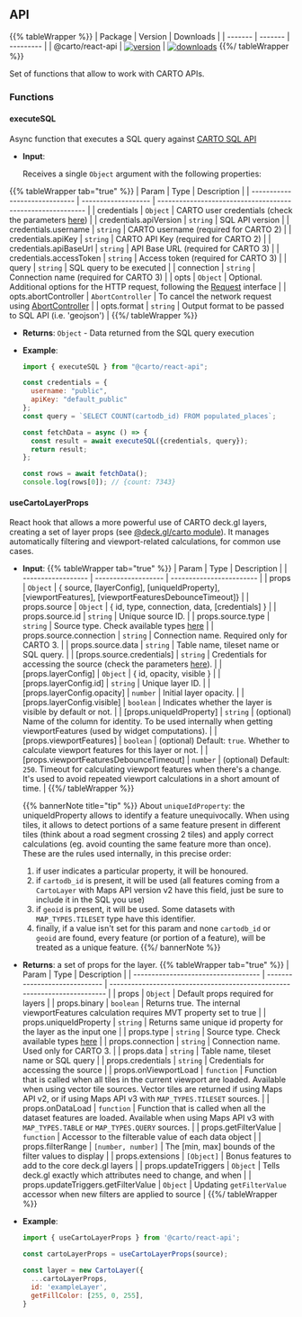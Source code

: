## API

{{% tableWrapper %}}
| Package | Version | Downloads |
| ------- | ------- | --------- |
| @carto/react-api  | <a href="https://npmjs.org/package/@carto/react-api">  <img src="https://img.shields.io/npm/v/@carto/react-api.svg?style=flat-square" alt="version" style="margin-bottom: 0px; vertical-align: middle;" /></a> | <a href="https://npmjs.org/package/@carto/react-api">  <img src="https://img.shields.io/npm/dt/@carto/react-api.svg?style=flat-square" alt="downloads" style="margin-bottom: 0px; vertical-align: middle;" /></a>
{{%/ tableWrapper %}}

Set of functions that allow to work with CARTO APIs.

### Functions

#### executeSQL

Async function that executes a SQL query against [CARTO SQL API](https://carto.com/developers/sql-api/)

- **Input**:

  Receives a single `Object` argument with the following properties:

{{% tableWrapper tab="true" %}}
| Param                         | Type                | Description                                                |
| ----------------------------- | ------------------- | ---------------------------------------------------------- |
| credentials                   | <code>Object</code> | CARTO user credentials (check the parameters [here](/deck-gl/reference#setdefaultcredentials))                                    |
| credentials.apiVersion        | <code>string</code> | SQL API version                                             |
| credentials.username          | <code>string</code> | CARTO username (required for CARTO 2)                                            |
| credentials.apiKey            | <code>string</code> | CARTO API Key (required for CARTO 2)                                             |
| credentials.apiBaseUrl        | <code>string</code> | API Base URL (required for CARTO 3)                                             |
| credentials.accessToken       | <code>string</code> | Access token (required for CARTO 3)                                             |
| query                         | <code>string</code> | SQL query to be executed                                   |
| connection                    | <code>string</code> | Connection name (required for CARTO 3)                                   |
| opts                          | <code>Object</code> | Optional. Additional options for the HTTP request, following the [Request](https://developer.mozilla.org/es/docs/Web/API/Request) interface |
| opts.abortController          | <code>AbortController</code>       | To cancel the network request using [AbortController](https://developer.mozilla.org/en-US/docs/Web/API/AbortController) |
| opts.format                   | <code>string</code> | Output format to be passed to SQL API (i.e. 'geojson')                             |
{{%/ tableWrapper %}}

- **Returns**: <code>Object</code> - Data returned from the SQL query execution

- **Example**:

  ```js
  import { executeSQL } from "@carto/react-api";

  const credentials = {
    username: "public",
    apiKey: "default_public"
  };
  const query = `SELECT COUNT(cartodb_id) FROM populated_places`;

  const fetchData = async () => {
    const result = await executeSQL({credentials, query});
    return result;
  };

  const rows = await fetchData();
  console.log(rows[0]); // {count: 7343}
  ```

#### useCartoLayerProps

React hook that allows a more powerful use of CARTO deck.gl layers, creating a set of layer props (see [@deck.gl/carto module](https://deck.gl/docs/api-reference/carto/overview)). It manages automatically filtering and viewport-related calculations, for common use cases.

- **Input**:
{{% tableWrapper tab="true" %}}
| Param              | Type                | Description              |
| ------------------ | ------------------- | ------------------------ |
| props              | <code>Object</code> | { source, [layerConfig], [uniqueIdProperty], [viewportFeatures], [viewportFeaturesDebounceTimeout]}  |
| props.source       | <code>Object</code> | { id, type, connection, data, [credentials] }              |
| props.source.id    | <code>string</code> | Unique source ID.         |
| props.source.type  | <code>string</code> | Source type. Check available types [here](/deck-gl/reference#type-string)  |
| props.source.connection  | <code>string</code> | Connection name. Required only for CARTO 3.  |
| props.source.data  | <code>string</code> |  Table name, tileset name or SQL query. |
| [props.source.credentials] | <code>string</code> |  Credentials for accessing the source (check the parameters [here](/deck-gl/reference#setdefaultcredentials)).                                           |
| [props.layerConfig]       | <code>Object</code> | { id, opacity, visible }        |
| [props.layerConfig.id]    | <code>string</code> | Unique layer ID.                |
| [props.layerConfig.opacity]  | <code>number</code> | Initial layer opacity.       |
| [props.layerConfig.visible]  | <code>boolean</code> | Indicates whether the layer is visible by default or not. |
| [props.uniqueIdProperty] | <code>string</code> | (optional) Name of the column for identity. To be used internally when getting viewportFeatures (used by widget computations). |
| [props.viewportFeatures] | <code>boolean</code> | (optional) Default: `true`. Whether to calculate viewport features for this layer or not.  |
| [props.viewportFeaturesDebounceTimeout] | <code>number</code> | (optional) Default: `250`. Timeout for calculating viewport features when there's a change. It's used to avoid repeated viewport calculations in a short amount of time.  |
{{%/ tableWrapper %}}

   {{% bannerNote title="tip" %}}
   About `uniqueIdProperty`: the uniqueIdProperty allows to identify a feature unequivocally. When using tiles, it allows to detect portions of a same feature present in different tiles (think about a road segment crossing 2 tiles) and apply correct calculations (eg. avoid counting the same feature more than once). These are the rules used internally, in this precise order:

   1. if user indicates a particular property, it will be honoured.
   2. if `cartodb_id` is present, it will be used (all features coming from a `CartoLayer` with Maps API version v2 have this field, just be sure to include it in the SQL you use)
   3. if `geoid` is present, it will be used. Some datasets with `MAP_TYPES.TILESET` type have this identifier.
   4. finally, if a value isn't set for this param and none `cartodb_id` or `geoid` are found, every feature (or portion of a feature), will be treated as a unique feature.
   {{%/ bannerNote %}}

- **Returns**: a set of props for the layer.
{{% tableWrapper tab="true" %}}
| Param                               | Type                          | Description                                                               |
| ----------------------------------- | ----------------------------- | ------------------------------------------------------------------------- |
| props                               | <code>Object</code>           | Default props required for layers                                         |
| props.binary                        | <code>boolean</code>          | Returns true. The internal viewportFeatures calculation requires MVT property set to true             |
| props.uniqueIdProperty              | <code>string</code>           | Returns same unique id property for the layer as the input one             |
| props.type        | <code>string</code> | Source type. Check available types [here](/deck-gl/reference#type-string)  |
| props.connection  | <code>string</code> | Connection name. Used only for CARTO 3.  |
| props.data        | <code>string</code> |  Table name, tileset name or SQL query                                           |
| props.credentials | <code>string</code> |  Credentials for accessing the source                                    |
| props.onViewportLoad                | <code>function</code>         | Function that is called when all tiles in the current viewport are loaded. Available when using vector tile sources. Vector tiles are returned if using Maps API v2, or if using Maps API v3 with `MAP_TYPES.TILESET` sources. |
| props.onDataLoad                | <code>function</code>         | Function that is called when all the dataset features are loaded. Available when using Maps API v3 with `MAP_TYPES.TABLE` or `MAP_TYPES.QUERY` sources. |
| props.getFilterValue                | <code>function</code>         | Accessor to the filterable value of each data object                      |
| props.filterRange                   | <code>[number, number]</code> | The [min, max] bounds of the filter values to display                     |
| props.extensions                    | <code>[Object]</code>         | Bonus features to add to the core deck.gl layers                          |
| props.updateTriggers                | <code>Object</code>           | Tells deck.gl exactly which attributes need to change, and when           |
| props.updateTriggers.getFilterValue | <code>Object</code>           | Updating `getFilterValue` accessor when new filters are applied to source |
{{%/ tableWrapper %}}

- **Example**:

  ```js
  import { useCartoLayerProps } from '@carto/react-api';

  const cartoLayerProps = useCartoLayerProps(source);

  const layer = new CartoLayer({
    ...cartoLayerProps,
    id: 'exampleLayer',
    getFillColor: [255, 0, 255],
  }
  ```
